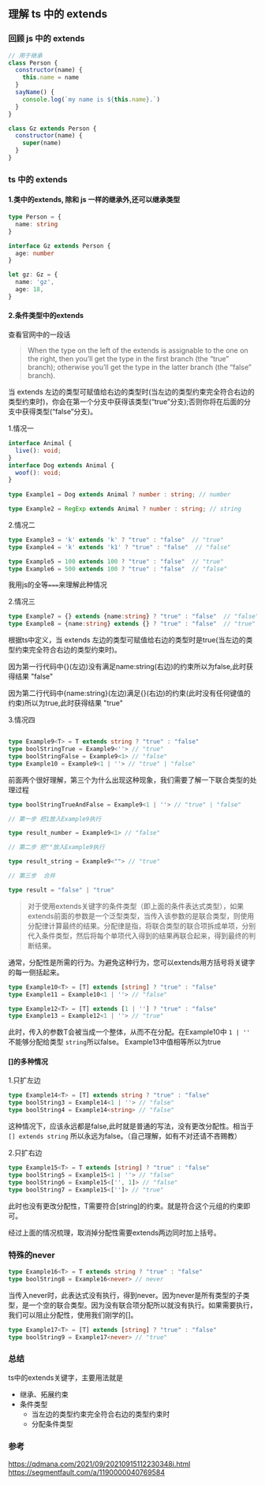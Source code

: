 ## 理解 ts 中的 extends

### 回顾 js 中的 extends

```javascript
// 用于继承
class Person {
  constructor(name) {
    this.name = name
  }
  sayName() {
    console.log(`my name is ${this.name}.`)
  }
}

class Gz extends Person {
  constructor(name) {
    super(name)
  }
}
```

### ts 中的 extends

#### 1.类中的extends, 除和 js 一样的继承外,还可以继承类型

```typescript
type Person = {
  name: string
}

interface Gz extends Person {
  age: number
}

let gz: Gz = {
  name: 'gz',
  age: 18,
}
```
#### 2.条件类型中的extends

查看官网中的一段话

> When the type on the left of the extends is assignable to the one on the right, then you’ll get the type in the first branch (the “true” branch); otherwise you’ll get the type in the latter branch (the “false” branch).

当 extends 左边的类型可赋值给右边的类型时(当左边的类型约束完全符合右边的类型约束时)，你会在第一个分支中获得该类型(“true”分支);否则你将在后面的分支中获得类型(“false”分支)。

1.情况一
```typescript
interface Animal {
  live(): void;
}
interface Dog extends Animal {
  woof(): void;
}
 
type Example1 = Dog extends Animal ? number : string; // number

type Example2 = RegExp extends Animal ? number : string; // string
```

2.情况二

```typescript
type Example3 = 'k' extends 'k' ? "true" : "false"  // "true"
type Example4 = 'k' extends 'k1' ? "true" : "false"  // "false"

type Example5 = 100 extends 100 ? "true" : "false"  // "true"
type Example6 = 500 extends 100 ? "true" : "false"  // "false"
```

我用js的全等`===`来理解此种情况

2.情况三

```typescript
type Example7 = {} extends {name:string} ? "true" : "false"  // "false"
type Example8 = {name:string} extends {} ? "true" : "false"  // "true"
```

根据ts中定义，当 extends 左边的类型可赋值给右边的类型时是true(当左边的类型约束完全符合右边的类型约束时)。 

因为第一行代码中{}(左边)没有满足name:string(右边)的约束所以为false,此时获得结果 "false"

因为第二行代码中{name:string}(左边)满足{}(右边)的约束(此时没有任何键值的约束)所以为true,此时获得结果 "true"

3.情况四

```typescript

type Example9<T> = T extends string ? "true" : "false"
type boolStringTrue = Example9<''> // "true"
type boolStringFalse = Example9<1> // "false"
type Example10 = Example9<1 | ''> // "true" | "false"

```

前面两个很好理解，第三个为什么出现这种现象，我们需要了解一下联合类型的处理过程

```typescript
type boolStringTrueAndFalse = Example9<1 | ''> // "true" | "false"

// 第一步 把1放入Example9执行

type result_number = Example9<1> // "false"

// 第二步 把""放入Example9执行

type result_string = Example9<""> // "true"

// 第三步  合并

type result = "false" | "true"

```

>对于使用extends关键字的条件类型（即上面的条件表达式类型），如果extends前面的参数是一个泛型类型，当传入该参数的是联合类型，则使用分配律计算最终的结果。分配律是指，将联合类型的联合项拆成单项，分别代入条件类型，然后将每个单项代入得到的结果再联合起来，得到最终的判断结果。

通常，分配性是所需的行为。为避免这种行为，您可以extends用方括号将关键字的每一侧括起来。

```typescript
type Example10<T> = [T] extends [string] ? "true" : "false"
type Example11 = Example10<1 | ''> // "false"

type Example12<T> = [T] extends [1 | ''] ? "true" : "false"
type Example13 = Example12<1 | ''> // "true"
```

此时，传入的参数T会被当成一个整体，从而不在分配。在Example10中 `1 | ''` 不能够分配给类型 `string`所以false。
Example13中值相等所以为true

#### []的多种情况

1.只扩左边

```typescript
type Example14<T> = [T] extends string ? "true" : "false"
type boolString3 = Example14<1 | ''> // "false"
type boolString4 = Example14<string> // "false"
```
这种情况下，应该永远都是false,此时就是普通的写法，没有更改分配性。相当于 `[] extends string` 所以永远为false。（自己理解，如有不对还请不吝赐教）

2.只扩右边
```typescript
type Example15<T> = T extends [string] ? "true" : "false"
type boolString5 = Example15<1 | ''> // "false"
type boolString6 = Example15<['', 1]> // "false"
type boolString7 = Example15<['']> // "true"
```
此时也没有更改分配性，T需要符合\[string\]的约束。就是符合这个元组的约束即可。

经过上面的情况梳理，取消掉分配性需要extends两边同时加上括号。

### 特殊的never

```typescript
type Example16<T> = T extends string ? "true" : "false"
type boolString8 = Example16<never> // never
```

当传入never时，此表达式没有执行，得到never。因为never是所有类型的子类型，是一个空的联合类型。因为没有联合项分配所以就没有执行。如果需要执行，我们可以阻止分配性，使用我们刚学的[]。

```typescript
type Example17<T> = [T] extends [string] ? "true" : "false"
type boolString9 = Example17<never> // "true"
```

### 总结
ts中的extends关键字，主要用法就是
+ 继承、拓展约束
+ 条件类型
  - 当左边的类型约束完全符合右边的类型约束时
  - 分配条件类型


### 参考

<https://qdmana.com/2021/09/20210915112230348i.html>
<https://segmentfault.com/a/1190000040769584>
